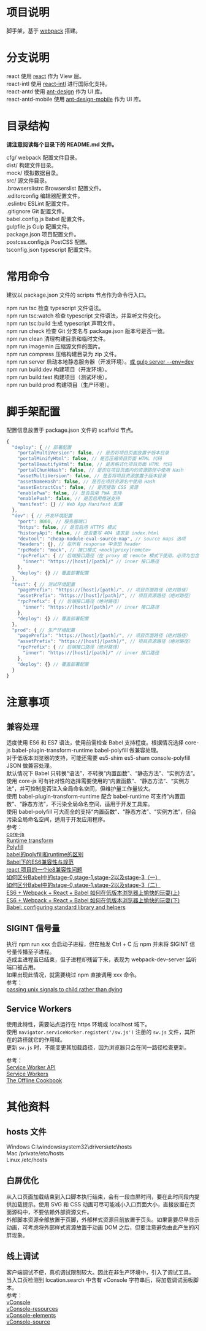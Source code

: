 # 项目说明

脚手架，基于 [webpack](https://github.com/webpack/webpack) 搭建。  

# 分支说明

react 使用 [react](https://github.com/facebook/react) 作为 View 层。  
react-intl 使用 [react-intl](https://github.com/yahoo/react-intl/wiki) 进行国际化支持。  
react-antd 使用 [ant-design](https://github.com/ant-design/ant-design) 作为 UI 库。  
react-antd-mobile 使用 [ant-design-mobile](https://github.com/ant-design/ant-design-mobile) 作为 UI 库。  

# 目录结构

**请注意阅读每个目录下的 README.md 文件。**  

cfg/ webpack 配置文件目录。  
dist/ 构建文件目录。  
mock/ 模拟数据目录。  
src/ 源文件目录。  
.browserslistrc Browserslist 配置文件。  
.editorconfig 编辑器配置文件。  
.eslintrc ESLint 配置文件。  
.gitignore Git 配置文件。  
babel.config.js Babel 配置文件。  
gulpfile.js Gulp 配置文件。  
package.json 项目配置文件。  
postcss.config.js PostCSS 配置。  
tsconfig.json typescript 配置文件。  

# 常用命令

建议以 package.json 文件的 scripts 节点作为命令行入口。  

npm run tsc 检查 typescript 文件语法。  
npm run tsc:watch 检查 typescript 文件语法，并监听文件变化。  
npm run tsc:build 生成 typescript 声明文件。  
npm run check 检查 Git 分支名与 package.json 版本号是否一致。  
npm run clean 清理构建目录和临时文件。  
npm run imagemin 压缩源文件的图片。  
npm run compress 压缩构建目录为 zip 文件。  
npm run server 启动本地静态服务器（开发环境）。[或 gulp server --env=dev](#sigint-信号量)  
npm run build:dev 构建项目（开发环境）。  
npm run build:test 构建项目（测试环境）。  
npm run build:prod 构建项目（生产环境）。  

# 脚手架配置

配置信息放置于 package.json 文件的 scaffold 节点。  
```javascript
{
  "deploy": { // 部署配置
    "portalMultiVersion": false, // 是否将项目页面放置于版本目录
    "portalMinifyHtml": false, // 是否压缩项目页面 HTML 代码
    "portalBeautifyHtml": false, // 是否格式化项目页面 HTML 代码
    "portalChunkHash": false, // 是否在项目页面内的资源路径中使用 Hash
    "assetMultiVersion": false, // 是否将项目资源放置于版本目录
    "assetNameHash": false, // 是否在项目资源名中使用 Hash
    "assetExtractCss": false, // 是否提取 CSS 资源
    "enablePwa": false, // 是否启用 PWA 支持
    "enablePush": false, // 是否启用推送支持
    "manifest": {} // Web App Manifest 配置
  },
  "dev": { // 开发环境配置
    "port": 8000, // 服务器端口
    "https": false, // 是否启用 HTTPS 模式
    "historyApi": false, // 是否重写 404 请求至 index.html
    "devtool": "cheap-module-eval-source-map", // source maps 选项
    "headers": {}, // 在所有 response 中添加 header
    "rpcMode": "mock", // 接口模式 <mock|proxy|remote>
    "rpcPrefix": { // 后端接口路径（在 proxy 或 remote 模式下使用，必须为包含协议和域名的绝对路径）
      "inner": "https://[host]/[path]/" // inner 接口路径
    },
    "deploy": {} // 覆盖部署配置
  },
  "test": { // 测试环境配置
    "pagePrefix": "https://[host]/[path]/", // 项目页面路径（绝对路径）
    "assetPrefix": "https://[host]/[path]/", // 项目资源路径（绝对路径）
    "rpcPrefix": { // 后端接口路径（绝对路径）
      "inner": "https://[host]/[path]/" // inner 接口路径
    },
    "deploy": {} // 覆盖部署配置
  },
  "prod": { // 生产环境配置
    "pagePrefix": "https://[host]/[path]/", // 项目页面路径（绝对路径）
    "assetPrefix": "https://[host]/[path]/", // 项目资源路径（绝对路径）
    "rpcPrefix": { // 后端接口路径（绝对路径）
      "inner": "https://[host]/[path]/" // inner 接口路径
    },
    "deploy": {} // 覆盖部署配置
  }
}
```

# 注意事项

## 兼容处理

适度使用 ES6 和 ES7 语法，使用前需检查 Babel 支持程度。根据情况选择 core-js babel-plugin-transform-runtime babel-polyfill 做兼容处理。  
对于低版本浏览器的支持，可能还需要 es5-shim es5-sham console-polyfill JSON 做兼容处理。  
默认情况下 Babel 只转换“语法”，不转换“内置函数”、“静态方法”、“实例方法”。  
使用 core-js 可有针对性的选择需要使用的“内置函数”、“静态方法”、“实例方法”，并可控制是否注入全局命名空间，但维护量工作量较大。  
使用 babel-plugin-transform-runtime 配合 babel-runtime 可支持“内置函数”、“静态方法”，不污染全局命名空间，适用于开发工具库。  
使用 babel-polyfill 可大而全的支持“内置函数”、“静态方法”、“实例方法”，但会污染全局命名空间，适用于开发应用程序。  
参考：  
[core-js](https://github.com/zloirock/core-js)  
[Runtime transform](http://babeljs.io/docs/plugins/transform-runtime/)  
[Polyfill](http://babeljs.io/docs/usage/polyfill/)  
[babel的polyfill和runtime的区别](https://segmentfault.com/q/1010000005596587)  
[Babel下的ES6兼容性与规范](http://imweb.io/topic/561f9352883ae3ed25e400f5)  
[react 项目的一个ie8兼容性问题](http://www.aliued.com/?p=3240)  
[如何区分Babel中的stage-0,stage-1,stage-2以及stage-3（一）](http://www.cnblogs.com/flyingzl/p/5501247.html)  
[如何区分Babel中的stage-0,stage-1,stage-2以及stage-3（二）](http://www.cnblogs.com/flyingzl/p/5504203.html)  
[ES6 + Webpack + React + Babel 如何在低版本浏览器上愉快的玩耍(上)](https://yq.aliyun.com/articles/59107)  
[ES6 + Webpack + React + Babel 如何在低版本浏览器上愉快的玩耍(下)](https://yq.aliyun.com/articles/60724)  
[Babel: configuring standard library and helpers](https://leanpub.com/setting-up-es6/read#ch_babel-helpers-standard-library)  

## SIGINT 信号量

执行 npm run xxx 会启动子进程，但在触发 Ctrl + C 后 npm 并未将 SIGINT 信号量传播至子进程。  
造成主进程虽已结束，但子进程却残留下来，表现为 webpack-dev-server 监听端口被占用。  
如果出现此情况，就需要绕过 npm 直接调用 xxx 命令。  
参考：  
[passing unix signals to child rather than dying](https://github.com/npm/npm/issues/4603)  

## Service Workers

使用此特性，需要站点运行在 https 环境或 localhost 域下。  
使用 ```navigator.serviceWorker.register('/sw.js')``` 注册的 ```sw.js``` 文件，其所在的路径就它的作用域。  
更新 ```sw.js``` 时，不能变更其加载路径，因为浏览器只会在同一路径检查更新。  

参考：  
[Service Worker API](https://developer.mozilla.org/en-US/docs/Web/API/Service_Worker_API)  
[Service Workers](https://developers.google.com/web/fundamentals/primers/service-workers/)  
[The Offline Cookbook](https://developers.google.com/web/fundamentals/instant-and-offline/offline-cookbook/)  

# 其他资料

## hosts 文件
Windows C:\windows\system32\drivers\etc\hosts  
Mac /private/etc/hosts  
Linux /etc/hosts  

## 白屏优化

从入口页面加载结束到入口脚本执行结束，会有一段白屏时间，要在此时间段内提供加载提示。使用 SVG 和 CSS 动画可尽可能减小入口页面大小，直接放置在页面源码中，不要依赖外部资源文件。  
外部脚本资源全部放置于页脚，外部样式资源目前放置于页头。如果需要尽早显示动画，可考虑将外部样式资源放置于动画 DOM 之后，但要注意避免由此产生的闪屏现象。  

## 线上调试

客户端调试不便，真机调试限制较大。因此在非生产环境中，引入了调试工具。  
当入口页检测到 location.search 中含有 vConsole 字符串后，将加载调试面板脚本。  
参考：  
[vConsole](https://github.com/WechatFE/vConsole)  
[vConsole-resources](https://github.com/WechatFE/vConsole-resources)  
[vConsole-elements](https://github.com/WechatFE/vConsole-elements)  
[vConsole-source](https://github.com/WechatFE/vConsole-source)  
